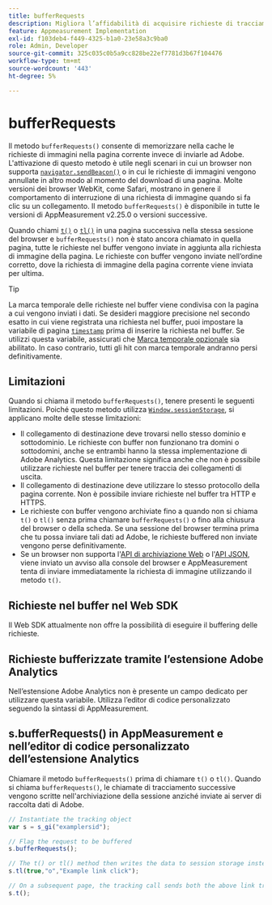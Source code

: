 ```yaml
---
title: bufferRequests
description: Migliora l’affidabilità di acquisire richieste di tracciamento dei collegamenti per i browser che scaricano immediatamente la pagina.
feature: Appmeasurement Implementation
exl-id: f103deb4-f449-4325-b1a0-23e58a3c9ba0
role: Admin, Developer
source-git-commit: 325c035c0b5a9cc828be22ef7781d3b67f104476
workflow-type: tm+mt
source-wordcount: '443'
ht-degree: 5%

---
```


# bufferRequests

Il metodo `bufferRequests()` consente di memorizzare nella cache le richieste di immagini nella pagina corrente invece di inviarle ad Adobe. L&#39;attivazione di questo metodo è utile negli scenari in cui un browser non supporta [`navigator.sendBeacon()`](https://developer.mozilla.org/en-US/docs/Web/API/Navigator/sendBeacon) o in cui le richieste di immagini vengono annullate in altro modo al momento del download di una pagina. Molte versioni dei browser WebKit, come Safari, mostrano in genere il comportamento di interruzione di una richiesta di immagine quando si fa clic su un collegamento. Il metodo `bufferRequests()` è disponibile in tutte le versioni di AppMeasurement v2.25.0 o versioni successive.

Quando chiami [`t()`](t-method.md) o [`tl()`](tl-method.md) in una pagina successiva nella stessa sessione del browser e `bufferRequests()` non è stato ancora chiamato in quella pagina, tutte le richieste nel buffer vengono inviate in aggiunta alla richiesta di immagine della pagina. Le richieste con buffer vengono inviate nell’ordine corretto, dove la richiesta di immagine della pagina corrente viene inviata per ultima.

>[!TIP]
>
>La marca temporale delle richieste nel buffer viene condivisa con la pagina a cui vengono inviati i dati. Se desideri maggiore precisione nel secondo esatto in cui viene registrata una richiesta nel buffer, puoi impostare la variabile di pagina [`timestamp`](../page-vars/timestamp.md) prima di inserire la richiesta nel buffer. Se utilizzi questa variabile, assicurati che [Marca temporale opzionale](/help/admin/tools/manage-rs/edit-settings/general/timestamp-configuration.md) sia abilitato. In caso contrario, tutti gli hit con marca temporale andranno persi definitivamente.

## Limitazioni

Quando si chiama il metodo `bufferRequests()`, tenere presenti le seguenti limitazioni. Poiché questo metodo utilizza [`Window.sessionStorage`](https://developer.mozilla.org/en-US/docs/Web/API/Web_Storage_API), si applicano molte delle stesse limitazioni:

* Il collegamento di destinazione deve trovarsi nello stesso dominio e sottodominio. Le richieste con buffer non funzionano tra domini o sottodomini, anche se entrambi hanno la stessa implementazione di Adobe Analytics. Questa limitazione significa anche che non è possibile utilizzare richieste nel buffer per tenere traccia dei collegamenti di uscita.
* Il collegamento di destinazione deve utilizzare lo stesso protocollo della pagina corrente. Non è possibile inviare richieste nel buffer tra HTTP e HTTPS.
* Le richieste con buffer vengono archiviate fino a quando non si chiama `t()` o `tl()` senza prima chiamare `bufferRequests()` o fino alla chiusura del browser o della scheda. Se una sessione del browser termina prima che tu possa inviare tali dati ad Adobe, le richieste buffered non inviate vengono perse definitivamente.
* Se un browser non supporta l&#39;[API di archiviazione Web](https://developer.mozilla.org/en-US/docs/Web/API/Web_Storage_API) o l&#39;[API JSON](https://developer.mozilla.org/en-US/docs/Web/JavaScript/Reference/Global_Objects/JSON), viene inviato un avviso alla console del browser e AppMeasurement tenta di inviare immediatamente la richiesta di immagine utilizzando il metodo `t()`.

## Richieste nel buffer nel Web SDK

Il Web SDK attualmente non offre la possibilità di eseguire il buffering delle richieste.

## Richieste bufferizzate tramite l’estensione Adobe Analytics

Nell’estensione Adobe Analytics non è presente un campo dedicato per utilizzare questa variabile. Utilizza l’editor di codice personalizzato seguendo la sintassi di AppMeasurement.

## s.bufferRequests() in AppMeasurement e nell’editor di codice personalizzato dell’estensione Analytics

Chiamare il metodo `bufferRequests()` prima di chiamare `t()` o `tl()`. Quando si chiama `bufferRequests()`, le chiamate di tracciamento successive vengono scritte nell&#39;archiviazione della sessione anziché inviate ai server di raccolta dati di Adobe.

```js
// Instantiate the tracking object
var s = s_gi("examplersid");

// Flag the request to be buffered
s.bufferRequests();

// The t() or tl() method then writes the data to session storage instead of sending it to Adobe
s.tl(true,"o","Example link click");

// On a subsequent page, the tracking call sends both the above link tracking call and the page view call
s.t();
```
